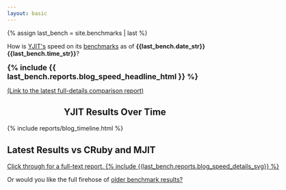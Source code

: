 ```yaml
---
layout: basic
---
```


{% assign last_bench = site.benchmarks | last %}

How is [YJIT's](https://github.com/Shopify/yjit) speed on its [benchmarks](https://github.com/Shopify/yjit-bench) as of <strong>{{last_bench.date_str}} {{last_bench.time_str}}</strong>?

<!-- Headlines -->
<span style="font-weight: bold; font-size: 125%">{% include {{ last_bench.reports.blog_speed_headline_html }} %}</span>

<p>
    <a href="{{ last_bench.url | relative_url }}">(Link to the latest full-details comparison report)</a>
</p>

<h2 style="text-align: center;">YJIT Results Over Time</h2>

{% include reports/blog_timeline.html %}

<h2>Latest Results vs CRuby and MJIT</h2>

<div style="width: 800px;">
<a href="{{ last_bench.url | relative_url }}">
Click through for a full-text report.
{% include {{last_bench.reports.blog_speed_details_svg}} %}
</a>
</div>

Or would you like the full firehose of [older benchmark results?](history)
